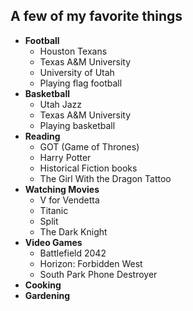## A few of my favorite things
- **Football**
  - Houston Texans
  - Texas A&M University
  - University of Utah
  - Playing flag football
- **Basketball**
  - Utah Jazz
  - Texas A&M University
  - Playing basketball
- **Reading**
  - GOT (Game of Thrones)
  - Harry Potter
  - Historical Fiction books
  - The Girl With the Dragon Tattoo
- **Watching Movies**
  - V for Vendetta
  - Titanic
  - Split
  - The Dark Knight
- **Video Games**
  - Battlefield 2042
  - Horizon: Forbidden West
  - South Park Phone Destroyer
- **Cooking**
- **Gardening**
